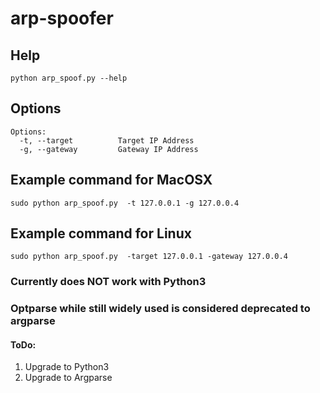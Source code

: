 # arp-spoofer

## Help
```
python arp_spoof.py --help
```

## Options
```
Options:
  -t, --target			Target IP Address
  -g, --gateway			Gateway IP Address
```

## Example command for MacOSX
```
sudo python arp_spoof.py  -t 127.0.0.1 -g 127.0.0.4
```

## Example command for Linux
```
sudo python arp_spoof.py  -target 127.0.0.1 -gateway 127.0.0.4
```

### Currently does NOT work with Python3
### Optparse while still widely used is considered deprecated to argparse

#### ToDo:
1. Upgrade to Python3
2. Upgrade to Argparse